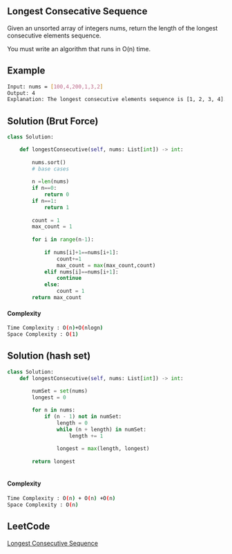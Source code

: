 ## Longest Consecative  Sequence

Given an unsorted array of integers nums, return the length of the longest consecutive elements sequence.

You must write an algorithm that runs in O(n) time.



## Example 
```bash
Input: nums = [100,4,200,1,3,2]
Output: 4
Explanation: The longest consecutive elements sequence is [1, 2, 3, 4]. Therefore its length is 4.

```
## Solution (Brut Force)

```python
class Solution:

    def longestConsecutive(self, nums: List[int]) -> int:
        
        nums.sort()
        # base cases
        
        n =len(nums)
        if n==0:
            return 0
        if n==1:
            return 1
            
        count = 1
        max_count = 1
        
        for i in range(n-1):
            
            if nums[i]+1==nums[i+1]:
                count+=1
                max_count = max(max_count,count)
            elif nums[i]==nums[i+1]:
                continue
            else:
                count = 1
        return max_count

```
#### Complexity
```bash
Time Complexity : O(n)+O(nlogn)
Space Complexity : O(1)

```

## Solution (hash set)
```python
class Solution:
    def longestConsecutive(self, nums: List[int]) -> int:
    
        numSet = set(nums)
        longest = 0

        for n in nums:
            if (n - 1) not in numSet:
                length = 0
                while (n + length) in numSet:
                    length += 1
                    
                longest = max(length, longest)
                
        return longest
        
```
#### Complexity
```bash
Time Complexity : O(n) + O(n) +O(n)
Space Complexity : O(n)
```

## LeetCode
[Longest Consecutive Sequence](https://leetcode.com/problems/longest-consecutive-sequence/submissions/)
